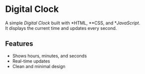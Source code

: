 # Digital Clock

A simple *Digital Clock* built with *HTML, **CSS, and **JavaScript*.  
It displays the current time and updates every second.

## Features
- Shows hours, minutes, and seconds
- Real-time updates
- Clean and minimal design
